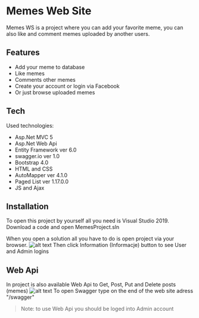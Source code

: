 # Memes Web Site


Memes WS is a project where you can add your favorite meme, you can also like and comment memes uploaded by another users.

## Features

- Add your meme to database
- Like memes
- Comments other memes
- Create your account or login via Facebook
- Or just browse uploaded memes

## Tech

Used technologies:

- Asp.Net MVC 5
- Asp.Net Web Api
- Entity Framework ver 6.0
- swagger.io ver 1.0
- Bootstrap 4.0
- HTML and CSS
- AutoMapper ver 4.1.0
- Paged List ver 1.17.0.0
- JS and Ajax

## Installation

To open this project by yourself all you need is Visual Studio 2019.
Download a code and open MemesProject.sln

When you open a solution all you have to do is open project via your browser.
![alt text](https://i.imgur.com/oFpfjOU.png)
Then click Information (Informacje) button to see User and Admin logins

## Web Api

In project is also available Web Api to Get, Post, Put and Delete posts (memes)
![alt text](https://i.imgur.com/7hxoIuC.png)
To open Swagger type on the end of the web site adress "/swagger"
> Note: to use Web Api you should be loged into Admin account





